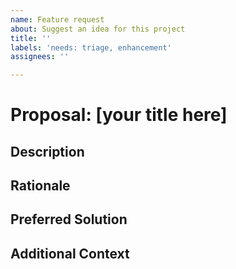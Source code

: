```yaml
---
name: Feature request
about: Suggest an idea for this project
title: ''
labels: 'needs: triage, enhancement'
assignees: ''

---
```


<!-- ISSUES MISSING IMPORTANT INFORMATION MAY BE CLOSED WITHOUT INVESTIGATION. -->

<!-- Add a title for your feature proposal. Please be short and descriptive -->
# Proposal: [your title here] 

## Description
<!-- A clear and concise description of what the feature request is. Please include if your feature request is related to a problem. -->

## Rationale
<!-- Describe why the feature should be added for all developers and users -->

## Preferred Solution
<!-- A clear and concise description of what you want to happen 
     Provide examples of how the feature would be used in code and what the outcome would be.
     Include any Design mockups or example screenshots you might have -->

## Additional Context
<!-- List any other information that is relevant to your issue. Stack traces, related issues, suggestions on how to add, use case, Stack Overflow links, forum links, screenshots, OS if applicable, etc. -->